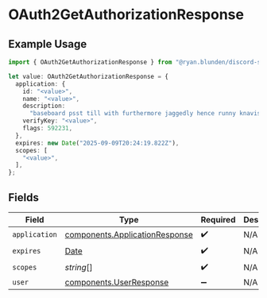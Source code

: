 # OAuth2GetAuthorizationResponse

## Example Usage

```typescript
import { OAuth2GetAuthorizationResponse } from "@ryan.blunden/discord-sdk/models/components";

let value: OAuth2GetAuthorizationResponse = {
  application: {
    id: "<value>",
    name: "<value>",
    description:
      "baseboard psst till with furthermore jaggedly hence runny knavishly egg",
    verifyKey: "<value>",
    flags: 592231,
  },
  expires: new Date("2025-09-09T20:24:19.822Z"),
  scopes: [
    "<value>",
  ],
};
```

## Fields

| Field                                                                                         | Type                                                                                          | Required                                                                                      | Description                                                                                   |
| --------------------------------------------------------------------------------------------- | --------------------------------------------------------------------------------------------- | --------------------------------------------------------------------------------------------- | --------------------------------------------------------------------------------------------- |
| `application`                                                                                 | [components.ApplicationResponse](../../models/components/applicationresponse.md)              | :heavy_check_mark:                                                                            | N/A                                                                                           |
| `expires`                                                                                     | [Date](https://developer.mozilla.org/en-US/docs/Web/JavaScript/Reference/Global_Objects/Date) | :heavy_check_mark:                                                                            | N/A                                                                                           |
| `scopes`                                                                                      | *string*[]                                                                                    | :heavy_check_mark:                                                                            | N/A                                                                                           |
| `user`                                                                                        | [components.UserResponse](../../models/components/userresponse.md)                            | :heavy_minus_sign:                                                                            | N/A                                                                                           |